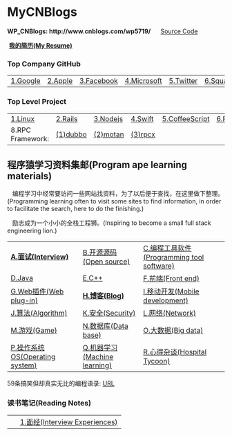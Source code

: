 # MyCNBlogs
<p><Strong>WP_CNBlogs: http://www.cnblogs.com/wp5719/ </Strong>
 &nbsp;&nbsp;&nbsp;&nbsp; <a href="https://github.com/wuping5719/MyCNBlogs/tree/master/CNBlogs-SourceCode">Source Code</a>
</p>

<p>&nbsp;<a href="https://github.com/wuping5719/MyCNBlogs/blob/master/Introduce/MyResume.md"><strong>我的简历(My Resume)</strong></a> 
</p>

<h3>Top Company GitHub</h3>
<table>
  <tr>
    <td>
      <a href="https://github.com/google">1.Google</a>
    </td>
    <td>
      <a href="https://github.com/apple">2.Apple</a>
    </td>
    <td>
      <a href="https://github.com/facebook">3.Facebook</a>
    </td>
    <td>
      <a href="https://github.com/microsoft">4.Microsoft</a>
    </td>
    <td>
      <a href="https://github.com/twitter">5.Twitter</a>
    </td>
    <td>
      <a href="https://github.com/square">6.Square</a>
    </td>
    <td>
      <a href="https://github.com/alibaba">7.Alibaba</a>
    </td>
    <td>
      <a href="https://github.com/baidu">8.Baidu</a>
    </td>
  </tr>
</table>

<h3>Top Level Project</h3>
<table>
  <tr>
    <td>
      <a href="https://github.com/torvalds/linux">1.Linux</a>
    </td>
    <td>
      <a href="https://github.com/rails/rails">2.Rails</a>
    </td>
    <td>
      <a href="https://github.com/nodejs/node">3.Nodejs</a>
    </td>
    <td>
      <a href="https://github.com/apple/swift">4.Swift</a>
    </td>
    <td>
      <a href="https://github.com/jashkenas/coffeescript">5.CoffeeScript</a>
    </td>
    <td>
      <a href="https://github.com/ruby/ruby">6.Ruby</a>
    </td>
    <td>
      <a href="https://github.com/realm">7.Realm</a>
    </td>
  </tr>
  <tr>
    <td>
      8.RPC Framework:
    </td>
    <td>
      <a href="http://dubbo.io/">(1)dubbo</a>
    </td>
    <td>
      <a href="https://github.com/weibocom/motan">(2)motan</a>
    </td>
    <td>
      <a href="https://github.com/smallnest/rpcx">(3)rpcx</a>
    </td>
  </tr>
</table>

<h2>程序猿学习资料集邮(Program ape learning materials)</h2>
<p>&nbsp; &nbsp;编程学习中经常要访问一些网站找资料，为了以后便于查找，在这里做下整理。(Programming learning often to visit some sites to find information, in order to facilitate the search, here to do the finishing.)</p>
<p>&nbsp; &nbsp;励志成为一个小小的全栈工程狮。(Inspiring to become a small full stack engineering lion.)</p>

<table>
  <tr>
    <td>
      <a href="https://github.com/wuping5719/MyCNBlogs/blob/master/Learning-Notes/Interview.md"><strong>A.面试(Interview)</strong></a>
    </td>
    <td>
      <a href="https://github.com/wuping5719/MyCNBlogs/blob/master/Learning-Notes/SourceCode.md">B.开源源码(Open source)</a>
    </td>
    <td>
      <a href="https://github.com/wuping5719/MyCNBlogs/blob/master/Learning-Notes/Tools.md">C.编程工具软件(Programming tool software)</a>
    </td>
  </tr>
  <tr>
    <td>
      <a href="https://github.com/wuping5719/MyCNBlogs/blob/master/Learning-Notes/Java.md">D.Java</a>
    </td>
    <td>
      <a href="https://github.com/wuping5719/MyCNBlogs/blob/master/Learning-Notes/CPlusPlus.md">E.C++</a>
    </td>
    <td>
      <a href="https://github.com/wuping5719/MyCNBlogs/blob/master/Learning-Notes/Front-End.md">F.前端(Front end)</a>
    </td>
  </tr>
  <tr>
    <td>
      <a href="https://github.com/wuping5719/MyCNBlogs/blob/master/Learning-Notes/WebPlug-Ins.md">G.Web插件(Web plug-in)</a>
    </td>
    <td>
      <a href="https://github.com/wuping5719/MyCNBlogs/blob/master/Learning-Notes/FamousBlogs.md"><strong>H.博客(Blog)</strong></a>
    </td>
    <td>
      <a href="https://github.com/wuping5719/MyCNBlogs/blob/master/Learning-Notes/MobileDevelopment.md">
      I.移动开发(Mobile development)</a>
    </td>
  </tr>
  <tr>
    <td>
      <a href="https://github.com/wuping5719/MyCNBlogs/blob/master/Learning-Notes/Algorithm.md">J.算法(Algorithm)</a>
    </td>
    <td>
      <a href="https://github.com/wuping5719/MyCNBlogs/blob/master/Learning-Notes/Security.md">K.安全(Security)</a>
    </td>
    <td>
      <a href="https://github.com/wuping5719/MyCNBlogs/blob/master/Learning-Notes/Network.md">L.网络(Network)</a>
    </td>
  </tr>
  <tr>
    <td>
      <a href="https://github.com/wuping5719/MyCNBlogs/blob/master/Learning-Notes/Game.md">M.游戏(Game)</a>
    </td>
    <td>
      <a href="https://github.com/wuping5719/MyCNBlogs/blob/master/Learning-Notes/DataBase.md">N.数据库(Data base)</a>
    </td>
    <td>
      <a href="https://github.com/wuping5719/MyCNBlogs/blob/master/Learning-Notes/BigData.md">O.大数据(Big data)</a>
    </td>
  </tr>
  <tr>
    <td>
      <a href="https://github.com/wuping5719/MyCNBlogs/blob/master/Learning-Notes/OperatingSystem.md">P.操作系统OS(Operating system)</a>
    </td>
    <td>
      <a href="https://github.com/wuping5719/MyCNBlogs/blob/master/Learning-Notes/MachineLearning.md">Q.机器学习(Machine learning)</a>
    </td>
    <td>
      <a href="https://github.com/wuping5719/MyCNBlogs/blob/master/Learning-Notes/Experiences.md">R.心得杂谈(Hospital Tycoon)</a>
    </td>
  </tr>
</table>

<p>59条搞笑但却真实无比的编程语录:
  <a href="https://github.com/wuping5719/MyCNBlogs/blob/master/Humor.md">URL</a>
</p>

<h3>读书笔记(Reading Notes)</h3>
<table>
  <tr>
    <td>
      <a href="https://github.com/wuping5719/MyCNBlogs/blob/master/Learning-Notes/Interview.md">1.面经(Interview Experiences)</a>
    </td>
  </tr>
</table>
